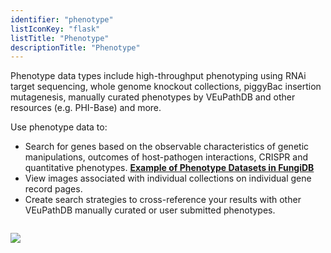 ```yaml
---
identifier: "phenotype"
listIconKey: "flask"
listTitle: "Phenotype"
descriptionTitle: "Phenotype"
---
```

<p>Phenotype data types include high-throughput phenotyping using RNAi target sequencing, whole genome knockout collections, piggyBac insertion mutagenesis, manually curated phenotypes by VEuPathDB and other resources (e.g. PHI-Base) and more.</p>
<p>Use phenotype data to:</p>
<ul>
  <li>Search for genes based on the observable characteristics of genetic manipulations, outcomes of host-pathogen interactions, CRISPR and quantitative phenotypes. <a href="/a/app/search/transcript/GenesByPhenotypeEvidence"><b>Example of Phenotype Datasets in FungiDB</b></a></li>  
  <li>View images associated with individual collections on individual gene record pages.</li>
  <li>Create search strategies to cross-reference your results with other VEuPathDB manually curated or user submitted phenotypes.</li>
</ul>
<img style="margin-top: 1em" src="{{ "/assets/images/resources_tools/phenotype.png" | absolute_url }}"/>
